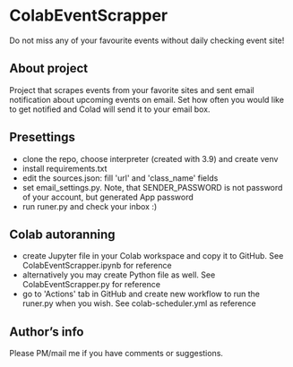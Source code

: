 # ColabEventScrapper
Do not miss any of your favourite events without daily checking event site!

## About project

Project that scrapes events from your favorite sites and sent email notification about
upcoming events on email. Set how often you would like to get notified and 
Colad will send it to your email box.

## Presettings

- clone the repo, choose interpreter (created with 3.9) and create venv
- install requirements.txt
- edit the sources.json: fill 'url' and 'class_name' fields
- set email_settings.py. Note, that SENDER_PASSWORD is not password of your account, but generated App password
- run runer.py and check your inbox :)

## Colab autoranning
- create Jupyter file in your Colab workspace and copy it to GitHub. See ColabEventScrapper.ipynb for reference 
- alternatively you may create Python file as well. See ColabEventScrapper.py for reference 
- go to 'Actions' tab in GitHub and create new workflow to run the runer.py when you wish. See colab-scheduler.yml as reference

## Author’s info
Please PM/mail me if you have comments or suggestions.
